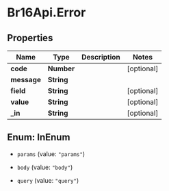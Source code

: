 # Br16Api.Error

## Properties
Name | Type | Description | Notes
------------ | ------------- | ------------- | -------------
**code** | **Number** |  | [optional] 
**message** | **String** |  | 
**field** | **String** |  | [optional] 
**value** | **String** |  | [optional] 
**_in** | **String** |  | [optional] 


<a name="InEnum"></a>
## Enum: InEnum


* `params` (value: `"params"`)

* `body` (value: `"body"`)

* `query` (value: `"query"`)




